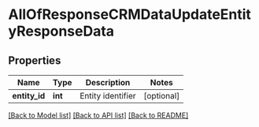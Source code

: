 # AllOfResponseCRMDataUpdateEntityResponseData

## Properties
Name | Type | Description | Notes
------------ | ------------- | ------------- | -------------
**entity_id** | **int** | Entity identifier | [optional] 

[[Back to Model list]](../README.md#documentation-for-models) [[Back to API list]](../README.md#documentation-for-api-endpoints) [[Back to README]](../README.md)

